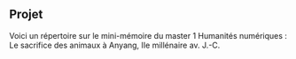 ## Projet
Voici un répertoire sur le mini-mémoire du master 1 Humanités numériques : 
Le sacrifice des animaux à Anyang, IIe millénaire av. J.-C.


